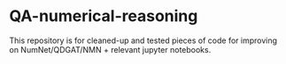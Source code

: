 # QA-numerical-reasoning

This repository is for cleaned-up and tested pieces of code for improving on NumNet/QDGAT/NMN + relevant jupyter notebooks.
